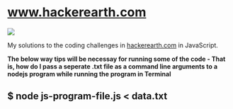 www.hackerearth.com
===================

![](https://raw.github.com/rohan-paul/HackerEarth-Solutions-JS/master/HackerEarth-logo.jpeg)

My solutions to the coding challenges in [hackerearth.com](https://www.hackerearth.com/) in JavaScript.


**The below way tips will be necessay for running some of the code - That is, how do I pass a seperate .txt file as a command line arguments to a nodejs program while running the program in Terminal**

## $ node js-program-file.js < data.txt

